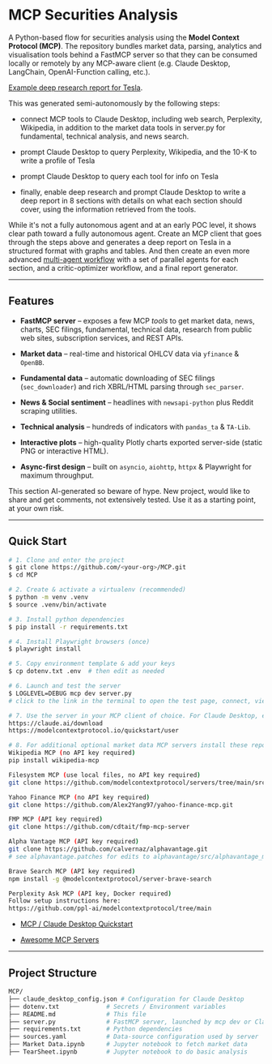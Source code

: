 # MCP Securities Analysis

A Python-based flow for securities analysis using the **Model Context Protocol (MCP)**.  The repository bundles market data, parsing, analytics and visualisation tools behind a FastMCP server so that they can be consumed locally or remotely by any MCP-aware client (e.g. Claude Desktop, LangChain, OpenAI-Function calling, etc.).

[Example deep research report for Tesla](https://claude.ai/public/artifacts/2f1df8b6-ffbc-40ca-a2d9-6d068bdb01a9).

This was generated semi-autonomously by the following steps:

- connect MCP tools to Claude Desktop, including web search, Perplexity, Wikipedia, in addition to the market data tools in server.py for fundamental, technical analysis, and news search.

- prompt Claude Desktop to query Perplexity, Wikipedia, and the 10-K to write a profile of Tesla

- prompt Claude Desktop to query each tool for info on Tesla

- finally, enable deep research and prompt Claude Desktop to write a deep report in 8 sections with details on what each section should cover, using the information retrieved from the tools.

While it's not a fully autonomous agent and at an early POC level, it shows clear path toward a fully autonomous agent. Create an MCP client that goes through the steps above and generates a deep report on Tesla in a structured format with graphs and tables. And then create an even more advanced [multi-agent workflow](https://www.anthropic.com/engineering/built-multi-agent-research-system) with a set of parallel agents for each section, and a critic-optimizer workflow, and a final report generator.

---

## Features

- **FastMCP server** – exposes a few MCP *tools* to get market data, news, charts, SEC filings, fundamental, technical data, research from public web sites, subscription services, and REST APIs.

- **Market data** – real-time and historical OHLCV data via `yfinance` & `OpenBB`.

- **Fundamental data** – automatic downloading of SEC filings (`sec_downloader`) and rich XBRL/HTML parsing through `sec_parser`.

- **News & Social sentiment** – headlines with `newsapi-python` plus Reddit scraping utilities.

- **Technical analysis** – hundreds of indicators with `pandas_ta` & `TA-Lib`.

- **Interactive plots** – high-quality Plotly charts exported server-side (static PNG or interactive HTML).

- **Async-first design** – built on `asyncio`, `aiohttp`, `httpx` & Playwright for maximum throughput.

This section AI-generated so beware of hype. New project, would like to share and get comments, not extensively tested. Use it as a starting point, at your own risk.

---

## Quick Start

```bash
# 1. Clone and enter the project
$ git clone https://github.com/<your-org>/MCP.git
$ cd MCP

# 2. Create & activate a virtualenv (recommended)
$ python -m venv .venv
$ source .venv/bin/activate

# 3. Install python dependencies
$ pip install -r requirements.txt

# 4. Install Playwright browsers (once)
$ playwright install

# 5. Copy environment template & add your keys
$ cp dotenv.txt .env  # then edit as needed

# 6. Launch and test the server
$ LOGLEVEL=DEBUG mcp dev server.py
# click to the link in the terminal to open the test page, connect, view tools, and then test them individually

# 7. Use the server in your MCP client of choice. For Claude Desktop, edit the provided claude_desktop_config.json file and move it to the proper location for your platform (macOS, Windows).
https://claude.ai/download
https://modelcontextprotocol.io/quickstart/user

# 8. For additional optional market data MCP servers install these repos
Wikipedia MCP (no API key required)
pip install wikipedia-mcp

Filesystem MCP (use local files, no API key required)
git clone https://github.com/modelcontextprotocol/servers/tree/main/src/filesystem

Yahoo Finance MCP (no API key required)
git clone https://github.com/Alex2Yang97/yahoo-finance-mcp.git

FMP MCP (API key required)
git clone https://github.com/cdtait/fmp-mcp-server

Alpha Vantage MCP (API key required)
git clone https://github.com/calvernaz/alphavantage.git
# see alphavantage.patches for edits to alphavantage/src/alphavantage_mcp_server/server.py

Brave Search MCP (API key required)
npm install -g @modelcontextprotocol/server-brave-search

Perplexity Ask MCP (API key, Docker required)
Follow setup instructions here:
https://github.com/ppl-ai/modelcontextprotocol/tree/main

```

- [MCP / Claude Desktop Quickstart](https://modelcontextprotocol.io/quickstart/user)

- [Awesome MCP Servers](https://awesome-mcp-servers.com/)

---

## Project Structure

```bash
MCP/
├── claude_desktop_config.json # Configuration for Claude Desktop
├── dotenv.txt             # Secrets / Environment variables
├── README.md              # This file
├── server.py              # FastMCP server, launched by mcp dev or Claude desktop or other MCP client
├── requirements.txt       # Python dependencies
├── sources.yaml           # Data-source configuration used by server
├── Market Data.ipynb      # Jupyter notebook to fetch market data
├── TearSheet.ipynb        # Jupyter notebook to do basic analysis

```
